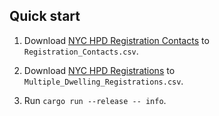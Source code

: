 ## Quick start

1. Download [NYC HPD Registration Contacts][hpd_reg_contacts] to `Registration_Contacts.csv`.

2. Download [NYC HPD Registrations][hpd_regs] to `Multiple_Dwelling_Registrations.csv`.

3. Run `cargo run --release -- info`.

[hpd_regs]: https://data.cityofnewyork.us/Housing-Development/Multiple-Dwelling-Registrations/tesw-yqqr
[hpd_reg_contacts]: https://data.cityofnewyork.us/Housing-Development/Registration-Contacts/feu5-w2e2
